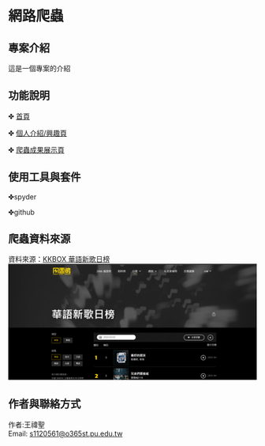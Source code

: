 # 網路爬蟲

## 專案介紹
這是一個專案的介紹

## 功能說明
✤ [首頁](https://sheng130513.github.io/index.html/index.html)

✤ [個人介紹/興趣頁](https://sheng130513.github.io/index.html/generic.html)

✤ [爬蟲成果展示頁](https://sheng130513.github.io/index.html/elements.html)

## 使用工具與套件
✤spyder 

✤github

## 爬蟲資料來源
資料來源：[KKBOX 華語新歌日榜](https://kma.kkbox.com/charts/daily/newrelease?cate=297)
![KKBOX 排行榜](https://raw.githubusercontent.com/sheng130513/sheng130513.github.io/main/KKBOX.png)

## 作者與聯絡方式
作者:王禕聖  
Email: s1120561@o365st.pu.edu.tw
